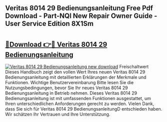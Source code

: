 ## Veritas 8014 29 Bedienungsanleitung Free Pdf Download - Part-NQl New Repair Owner Guide - User Service Edition 8X1Sm

# <h2><a href="http://df685y.blite.top/?on=Veritas+8014+29+Bedienungsanleitung">🔗Download 👉🔴 Veritas 8014 29 Bedienungsanleitung</a></h2>

[![Veritas 8014 29 Bedienungsanleitung new download](https://i.imgur.com/lujVjoI.png)](http://df685y.blite.top/?on=Veritas+8014+29+Bedienungsanleitung)
Freischaltwert Dieses Handbuch zeigt den vollen Wert Ihres neuen Veritas 8014 29 Bedienungsanleitung mit detaillierten Erklärungen der Merkmale und Funktionen. Wichtige Benutzervereinbarung Bitte lesen Sie die Nutzungsbedingungen, bevor Sie Ihr neues Veritas 8014 29 Bedienungsanleitung in Betrieb nehmen. Dieses Veritas 8014 29 Bedienungsanleitung ist mit umfassenden Funktionen ausgestattet, um Ihren unterschiedlichen Anforderungen gerecht zu werden. Vielen Dank, dass Sie sich für Veritas 8014 29 BedienungsanleitungD entschieden haben. Wir schätzen Ihr Vertrauen und Ihre Unterstützung.
